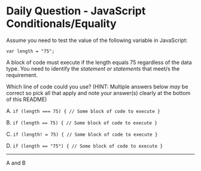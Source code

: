 # Daily Question - JavaScript Conditionals/Equality

Assume you need to test the value of the following variable in JavaScript:
```
var length = "75";
```
A block of code must execute if the length equals 75 regardless of the data type.
You need to identify the *statement or statements* that meet/s the requirement.

Which line of code could you use? (HINT: Multiple answers below *may* be correct so pick all that apply and note your answer(s) clearly at the bottom of this README)

A. ```if (length === 75) { // Some block of code to execute }```

B. ```if (length == 75) { // Some block of code to execute }```

C. ```if (length! = 75) { // Some block of code to execute }```

D. ```if (length == "75") { // Some block of code to execute }```

------------------------------------------------------------------

A and B
